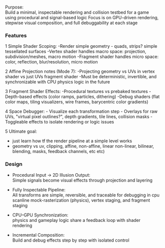 Purpose:  
Build a minimal, inspectable rendering and collision testbed for a game using procedural and signal-based logic Focus is on GPU-driven rendering, stepwise visual composition, and full debuggability at each stage

### Features
1 Simple Shader Scoping:
    -Render simple geometry - quads, strips? simple tessellated surfaces
    -Vertex shader handles macro space: projection, subdivision/meshes, macro motion
    -Fragment shader handles micro space: color, reflection, blur/resolution, micro motion

2 Affine Projection notes (Mode 7):
    -Projecting geometry vs UVs in vertex shader vs just UVs fragment shader
    -Must be deterministic, invertible, and synchronizable with CPU physics logic in the future

3 Fragment Shader Effects:
    -Procedural textures vs prebaked textures
    -Depth-based effects (color ramps, particles, dithering)
    -Debug shaders (flat color maps, tiling visualizers, wire frames, barycentric color gradients)

4 Space Debugger:
    - Visualize each transformation step
    - Overlays for raw UVs, "virtual pixel outlines?", depth gradients, tile lines, collision masks
    - Toggleable effects to isolate rendering or logic issues

5 Ultimate goal:
   - just learn how tf the render pipeline at a simple level works 
   - geometry vs uv, clipping, affine, non-affine, linear non-linear, bilinear, blending, masks, feedback channels, etc etc)

### Design
- Procedural Input → 2D Illusion Output:  
  Simple signals become visual effects through projection and layering

- Fully Inspectable Pipeline:  
  All transforms are simple, reversible, and traceable for debugging in cpu scanline mock-rasterization (physics), vertex staging, and fragment staging

- CPU–GPU Synchronization:  
  physics and gameplay logic share a feedback loop with shader rendering

- Incremental Composition:  
  Build and debug effects step by step with isolated control
